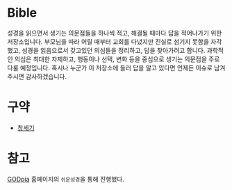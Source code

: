 # Bible
성경을 읽으면서 생기는 의문점들을 하나씩 적고, 해결될 때마다 답을 적어나가기 위한 저장소입니다. 부모님을 따라 어릴 때부터 교회를 다녔지만 진실로 섬기지 못함을 자각했고, 성경을 읽음으로서 갖고있던 의심들을 정리하고, 답을 찾아가려고 합니다. 과학적인 의심은 최대한 자제하고, 행동이나 선택, 변화 등을 중심으로 생기는 의문점을 주로 다룰 예정입니다. 혹시나 누군가 이 저장소에 들러 답을 알고 있다면 언제든 이슈로 남겨주시면 감사하겠습니다.

# 구약
- [창세기](/01-%EC%B0%BD%EC%84%B8%EA%B8%B0.md)


# 참고
[GODpia](http://bible.godpia.com/index.asp) 홈페이지의 `쉬운성경`을 통해 진행했다.